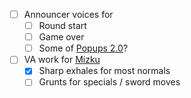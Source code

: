 - [ ] Announcer voices for
	- [ ] Round start
	- [ ] Game over
	- [ ] Some of [Popups 2.0](/docs/tasks/before_locals_test/popups_2.0.md)?
- [ ] VA work for [Mizku](/docs/gameplay_spec/characters/mizku.md)
	- [x] Sharp exhales for most normals
	- [ ] Grunts for specials / sword moves